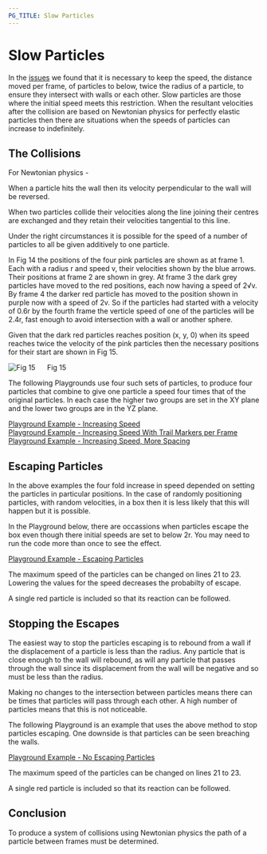 ```yaml
---
PG_TITLE: Slow Particles
---
```


# Slow Particles

In the [issues](/gamelets/Issues.html) we found that it is necessary to keep the speed, the distance moved per frame, of particles to below, twice the radius of a particle, to ensure they intersect with walls or each other. Slow particles are those where the initial speed meets this restriction. 
When the resultant velocities after the collision are based on Newtonian physics for perfectly elastic particles then there are situations when the speeds of particles can increase to indefinitely.

## The Collisions

For Newtonian physics - 

When a particle hits the wall then its velocity perpendicular to the wall will be reversed.

When two particles collide their velocities along the line joining their centres are exchanged and they retain their velocities tangential to this line.

Under the right circumstances it is possible for the speed of a number of particles to all be given additively to one particle.

In Fig 14 the positions of the four pink particles are shown as at frame 1. Each with a radius r and speed v, their velocities shown by the blue arrows. Their positions at frame 2 are shown in grey. At frame 3 the dark grey particles have moved to the red positions, each now having a speed of 2&radic;v. By frame 4 the darker red particle has moved to the position shown in purple now with a speed of 2v. So if the particles had started with a velocity of 0.6r by the fourth frame the verticle speed of one of the particles will be 2.4r, fast enough to avoid intersection with a wall or another sphere.

Given that the dark red particles reaches position (x, y, 0) when its speed reaches twice the velocity of the pink particles then the necessary positions for their start are shown in Fig 15.

![Fig 15](/img/collide14.jpg)
&nbsp;&nbsp;&nbsp;&nbsp;&nbsp;Fig 15

The following Playgrounds use four such sets of particles, to produce four particles that combine to give one particle a speed four times that of the original particles. In each case the higher two groups are set in the XY plane and the lower two groups are in the YZ plane. 

[Playground Example - Increasing Speed](http://www.babylonjs-playground.com/#1DJ7RH)  
[Playground Example - Increasing Speed With Trail Markers per Frame ](http://www.babylonjs-playground.com/#1DJ7RH#1)  
[Playground Example - Increasing Speed, More Spacing](http://www.babylonjs-playground.com/#1DJ7RH#2)  

## Escaping Particles

In the above examples the four fold increase in speed depended on setting the particles in particular positions. In the case of randomly positioning particles, with random velocities, in a box then it is less likely that this will happen but it is possible.

In the Playground below, there are occassions when particles escape the box even though there initial speeds are set to below 2r. You may need to run the code more than once to see the effect.

[Playground Example - Escaping Particles](http://www.babylonjs-playground.com/#MYGV6#3)

The maximum speed of the particles can be changed on lines 21 to 23. Lowering the values for the speed decreases the probabilty of escape.  

A single red particle is included so that its reaction can be followed.

## Stopping the Escapes

The easiest way to stop the particles escaping is to rebound from a wall if the displacement of a particle is less than the radius. Any particle that is close enough to the wall will rebound, as will any particle that passes through the wall since its displacement from the wall will be negative and so must be less than the radius.

Making no changes to the intersection between particles means there can be times that particles will pass through each other. A high number of particles means that this is not noticeable.

The following Playground is an example that uses the above method to stop particles escaping. One downside is that particles can be seen breaching the walls.

[Playground Example - No Escaping Particles](http://www.babylonjs-playground.com/#MYGV6#4)

The maximum speed of the particles can be changed on lines 21 to 23. 

A single red particle is included so that its reaction can be followed.

## Conclusion

To produce a system of collisions using Newtonian physics the path of a particle between frames must be determined.